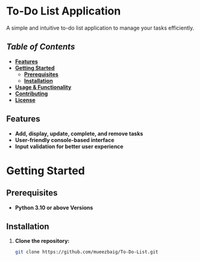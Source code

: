 # **To-Do List Application**
A simple and intuitive to-do list application to manage your tasks efficiently.

## _Table of Contents_

- [**Features**](#features)
- [**Getting Started**](#getting-started)
  - [**Prerequisites**](#prerequisites)
  - [**Installation**](#installation)
- [**Usage & Functionality**](#usage--functionality)
- [**Contributing**](#contributing)
- [**License**](#license)

## **Features**

- **Add, display, update, complete, and remove tasks**
- **User-friendly console-based interface**
- **Input validation for better user experience**

# **Getting Started**

## **Prerequisites**

- **Python 3.10 or above Versions**

## **Installation**

1. **Clone the repository:**

   ```bash
   git clone https://github.com/mueezbaig/To-Do-List.git

